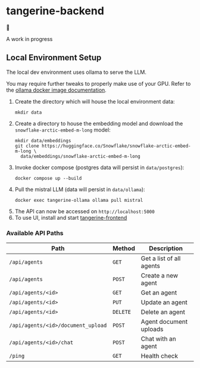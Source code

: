 # tangerine-backend

🍊

A work in progress

## Local Environment Setup

The local dev environment uses ollama to serve the LLM.

You may require further tweaks to properly make use of your GPU. Refer to the [ollama docker image documentation](https://hub.docker.com/r/ollama/ollama).

1. Create the directory which will house the local environment data:
    ```
    mkdir data
    ```
2. Create a directory to house the embedding model and download the `snowflake-arctic-embed-m-long` model:
    ```
    mkdir data/embeddings
    git clone https://huggingface.co/Snowflake/snowflake-arctic-embed-m-long \
      data/embeddings/snowflake-arctic-embed-m-long
    ```
3. Invoke docker compose (postgres data will persist in `data/postgres`):
    ```
    docker compose up --build
    ```
4. Pull the mistral LLM (data will persist in `data/ollama`):
    ```
    docker exec tangerine-ollama ollama pull mistral
    ```
5. The API can now be accessed on `http://localhost:5000`
6. To use UI, install and start [tangerine-frontend](https://github.com/tahmidefaz/tangerine-frontend)


### Available API Paths
| Path                               | Method   | Description              |
| ---------------------------------- | -------- | ------------------------ |
| `/api/agents`                      | `GET`    | Get a list of all agents |
| `/api/agents`                      | `POST`   | Create a new agent       |
| `/api/agents/<id>`                 | `GET`    | Get an agent             |
| `/api/agents/<id>`                 | `PUT`    | Update an agent          |
| `/api/agents/<id>`                 | `DELETE` | Delete an agent          |
| `/api/agents/<id>/document_upload` | `POST`   | Agent document uploads   |
| `/api/agents/<id>/chat`            | `POST`   | Chat with an agent       |
| `/ping`                            | `GET`    | Health check             |
